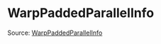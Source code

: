 # WarpPaddedParallelInfo

Source: [WarpPaddedParallelInfo](../../../csrc/device_lower/pass/warp_reduce.h#L15)
